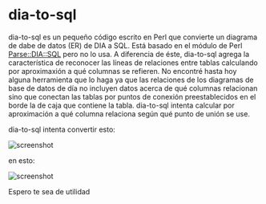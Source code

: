 # dia-to-sql

dia-to-sql es un pequeño código escrito en Perl que convierte un diagrama de dabe de datos (ER) de DIA a SQL. Está basado en el módulo de Perl [Parse::DIA::SQL](http://annocpan.org/dist/Parse-Dia-SQL) pero no lo usa. A diferencia de éste, dia-to-sql agrega la característica de reconocer las líneas de relaciones entre tablas calculando por aproximaxión a qué columnas se refieren. No encontré hasta hoy alguna herramienta que lo haga ya que las relaciones de los diagramas de base de datos de día no incluyen datos acerca de qué columnas relacionan sino que conectan las tablas por puntos de conexión preestablecidos en el borde la de caja que contiene la tabla. dia-to-sql intenta calcular por aproximación a qué columna relaciona según qué punto de unión se use.

dia-to-sql intenta convertir esto:

![screenshot](https://jmouriz.github.io/resources/images/screenshots/dia-to-sql-1.png) 

en esto:

![screenshot](https://jmouriz.github.io/resources/images/screenshots/dia-to-sql-2.png) 

Espero te sea de utilidad
